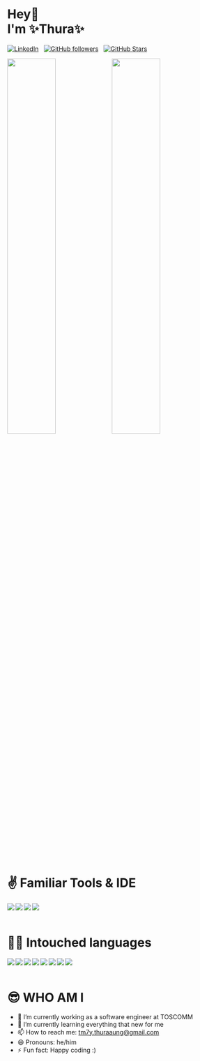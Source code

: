  # Hey👋<br>I'm  ✨Thura✨
[![LinkedIn](https://img.shields.io/badge/LinkedIn-Profile-informational?style=for-the-badge&logo=linkedin&logoColor=white&color=light)](https://www.linkedin.com/in/thura-108-aung/) &nbsp;
[![GitHub followers](https://img.shields.io/github/followers/thura-aung-dev?logo=GitHub&style=for-the-badge&color=0ca4a5)](https://github.com/thura-aung-dev) &nbsp;
[![GitHub Stars](https://img.shields.io/github/stars/thura-aung-dev?logo=github&style=for-the-badge&color=0ca4a5)](https://github.com/thura-aung-dev) &nbsp;

<img align="left" width="47%" src="https://github-readme-stats.vercel.app/api?username=thura-aung-dev&show_icons=true&theme=tokyonight&icon_color=000&text_color=fff&border_color=000&title_color=fff&bg_color=0ca4a5&ring_color=fff&line_height=29">

<img alight="left" width="47%" src="https://github-readme-stats.vercel.app/api/top-langs/?username=thura-aung-dev&icon_color=000&text_color=fff&border_color=000&title_color=fff&&hide_progress=true&bg_color=0ca4a5">

<h1>✌️ Familiar Tools & IDE</h1>

<img align="left" src="https://img.shields.io/badge/Android%20Studio-3DDC84.svg?style=for-the-badge&logo=android-studio&logoColor=white">
<img align="left" src="https://img.shields.io/badge/VS%20Code%20Insiders-35b393.svg?style=for-the-badge&logo=visual-studio-code&logoColor=white">
<img align="left" src="https://img.shields.io/badge/Adobe%20XD-470137?style=for-the-badge&logo=Adobe%20XD&logoColor=#FF61F6">
<img align="left" src="https://img.shields.io/badge/figma-%23F24E1E.svg?style=for-the-badge&logo=figma&logoColor=white"><br><br>

<h1>👨‍💻 Intouched languages</h1>
<img align="left" src="https://img.shields.io/badge/dart-%230175C2.svg?style=for-the-badge&logo=dart&logoColor=white">
<img align="left" src="https://img.shields.io/badge/java-%23ED8B00.svg?style=for-the-badge&logo=openjdk&logoColor=white">
<img align="left" src="https://img.shields.io/badge/c%23-%23239120.svg?style=for-the-badge&logo=c-sharp&logoColor=white">
<img align="left" src="https://img.shields.io/badge/html5-%23E34F26.svg?style=for-the-badge&logo=html5&logoColor=white">
<img align="left" src="https://img.shields.io/badge/css3-%231572B6.svg?style=for-the-badge&logo=css3&logoColor=white">
<img align="left" src="https://img.shields.io/badge/javascript-%23323330.svg?style=for-the-badge&logo=javascript&logoColor=%23F7DF1E">
<img align="left" src="https://img.shields.io/badge/typescript-%23007ACC.svg?style=for-the-badge&logo=typescript&logoColor=white">
<img align="left" src="https://img.shields.io/badge/shell_script-%23121011.svg?style=for-the-badge&logo=gnu-bash&logoColor=white"><br><br>

 # 😎 WHO AM I
- 🔭 I’m currently working as a software engineer at TOSCOMM 
- 🌱 I’m currently learning everything that new for me
- 📫 How to reach me: tm7y.thuraaung@gmail.com
- 😄 Pronouns: he/him
- ⚡ Fun fact: Happy coding :)

<!--
**thura-aung-dev/thura-aung-dev** is a ✨ _special_ ✨ repository because its `README.md` (this file) appears on your GitHub profile.

Here are some ideas to get you started:

- 🔭 I’m currently working on ...
- 🌱 I’m currently learning ...
- 👯 I’m looking to collaborate on ...
- 🤔 I’m looking for help with ...
- 💬 Ask me about ...
- 📫 How to reach me: ...
- 😄 Pronouns: ...
- ⚡ Fun fact: ...
-->
